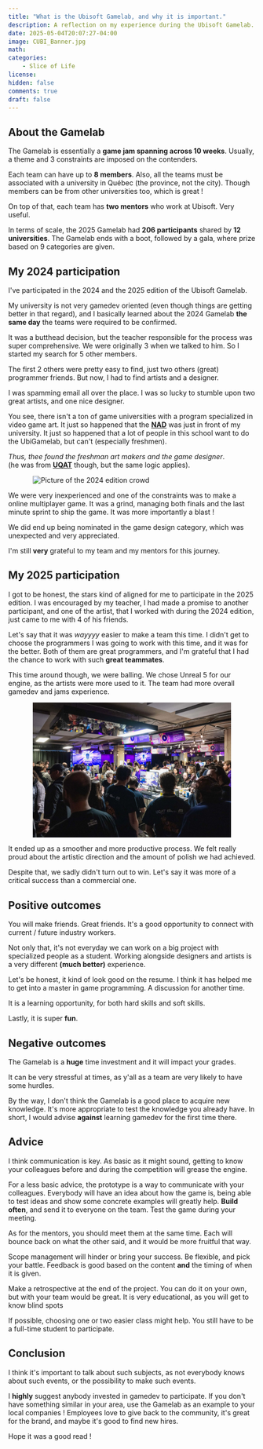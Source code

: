 ```yaml
---
title: "What is the Ubisoft Gamelab, and why it is important."
description: A reflection on my experience during the Ubisoft Gamelab.
date: 2025-05-04T20:07:27-04:00
image: CUBI_Banner.jpg
math:
categories:
    - Slice of Life
license:
hidden: false
comments: true
draft: false
---
```


## About the Gamelab

The Gamelab is essentially a **game jam spanning across 10 weeks**.
Usually, a theme and 3 constraints are imposed on the contenders.

Each team can have up to **8 members**. Also, all the teams must be associated
with a university in Québec (the province, not the city). Though members
can be from other universities too, which is great !

On top of that, each team has **two mentors** who work at Ubisoft. Very useful.

In terms of scale, the 2025 Gamelab had **206 participants** shared by **12
universities**. The Gamelab ends with a boot, followed by a gala, where
prize based on 9 categories are given.

## My 2024 participation

I've participated in the 2024 and the 2025 edition of the Ubisoft Gamelab.

My university is not very gamedev oriented (even though things are getting
better in that regard), and I basically learned about the 2024 Gamelab
**the same day** the teams were required to be confirmed.

It was a butthead decision, but the teacher responsible for the
process was super comprehensive. We were originally 3 when we talked to him.
So I started my search for 5 other members.

The first 2 others were pretty easy to find, just two others (great)
programmer friends. But now, I had to find artists and a designer.

I was spamming email all over the place. I was so lucky to stumble upon
two great artists, and one nice designer.

You see, there isn't a ton of game universities with a program
specialized in video game art. It just so happened that the [**NAD**](https://www.nad.ca/)
was just in front of my university. It just so happened that a lot
of people in this school want to do the UbiGamelab, but can't
(especially freshmen).

_Thus, thee found the freshman art makers and the game designer_.
<br>(he was from [**UQAT**](https://www.uqat.ca/etudes/creation-et-nouveaux-medias/baccalaureat-en-creation-de-jeux-video/) though, but the same logic applies).

<img src="foule_gamelab_2024.png" alt="Picture of the 2024 edition crowd" width="80%" style="display:block;margin-left:auto; margin-right:auto"/>

We were very inexperienced and one of the constraints was to make a
online multiplayer game. It was a grind, managing both finals and
the last minute sprint to ship the game. It was more importantly a blast !

We did end up being nominated in the game design category, which was
unexpected and very appreciated.

I'm still **very** grateful to my team and my mentors for this journey.

## My 2025 participation

I got to be honest, the stars kind of aligned for me to participate in
the 2025 edition. I was encouraged by my teacher, I had made a promise to
another participant, and one of the artist, that I
worked with during the 2024 edition, just came to me with 4 of his friends.

Let's say that it was _wayyyy_ easier to make a team this time.
I didn't get to choose the programmers I was going to work with this time,
and it was for the better. Both of them are great programmers, and I'm
grateful that I had the chance to work with such **great teammates**.

This time around though, we were balling. We chose Unreal 5 for our engine,
as the artists were more used to it. The team had more overall gamedev and
jams experience.

<img src="foule_gamelab_2025.jpg" alt="Picture of the 2025 edition crowd" width="80%" style="display:block;margin-left:auto; margin-right:auto"/>

It ended up as a smoother and more productive process. We felt really
proud about the artistic direction and the amount of polish we had achieved.

Despite that, we sadly didn't turn out to win. Let's say it was more of a
critical success than a commercial one.

## Positive outcomes

You will make friends. Great friends. It's a good opportunity to connect
with current / future industry workers.

Not only that, it's not everyday we can work on a big project
with specialized people as a student. Working alongside designers and
artists is a very different **(much better)** experience.

Let's be honest, it kind of look good on the resume. I think it has
helped me to get into a master in game programming. A discussion for
another time.

It is a learning opportunity, for both hard skills and soft skills.

Lastly, it is super **fun**.

## Negative outcomes

The Gamelab is a **huge** time investment and it will impact your grades.

It can be very stressful at times, as y'all as a team are very likely
to have some hurdles.

By the way, I don't think the Gamelab is a good place
to acquire new knowledge. It's more appropriate to test
the knowledge you already have. In short, I would advise **against**
learning gamedev for the first time there.

## Advice

I think communication is key. As basic as it might sound, getting to know
your colleagues before and during the competition will grease the engine.

For a less basic advice, the prototype is a way to communicate
with your colleagues. Everybody will have an idea about how the game
is, being able to test ideas and show some concrete examples will greatly
help. **Build often**, and send it to everyone on the team. Test the game
during your meeting.

As for the mentors, you should meet them at the same time. Each will bounce
back on what the other said, and it would be more fruitful that way.

Scope management will hinder or bring your success. Be flexible, and
pick your battle. Feedback is good based on the content **and** the timing
of when it is given.

Make a retrospective at the end of the project. You can do it on your own,
but with your team would be great. It is very educational, as you will
get to know blind spots

If possible, choosing one or two easier class might help. You still
have to be a full-time student to participate.

## Conclusion

I think it's important to talk about such subjects, as not everybody knows
about such events, or the possibility to make such events.

I **highly** suggest anybody invested in gamedev to participate. If you
don't have something similar in your area, use the Gamelab as an example
to your local companies ! Employees love to give back to the community,
it's great for the brand, and maybe it's good to find new hires.

Hope it was a good read !
